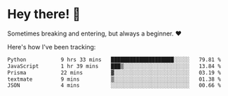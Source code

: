 # Hey there! 👋
Sometimes breaking and entering, but always a beginner. ❤️

Here's how I've been tracking:
<!--START_SECTION:waka-->

```txt
Python           9 hrs 33 mins   ████████████████████░░░░░   79.81 %
JavaScript       1 hr 39 mins    ███▒░░░░░░░░░░░░░░░░░░░░░   13.84 %
Prisma           22 mins         ▓░░░░░░░░░░░░░░░░░░░░░░░░   03.19 %
textmate         9 mins          ▒░░░░░░░░░░░░░░░░░░░░░░░░   01.38 %
JSON             4 mins          ░░░░░░░░░░░░░░░░░░░░░░░░░   00.66 %
```

<!--END_SECTION:waka-->
